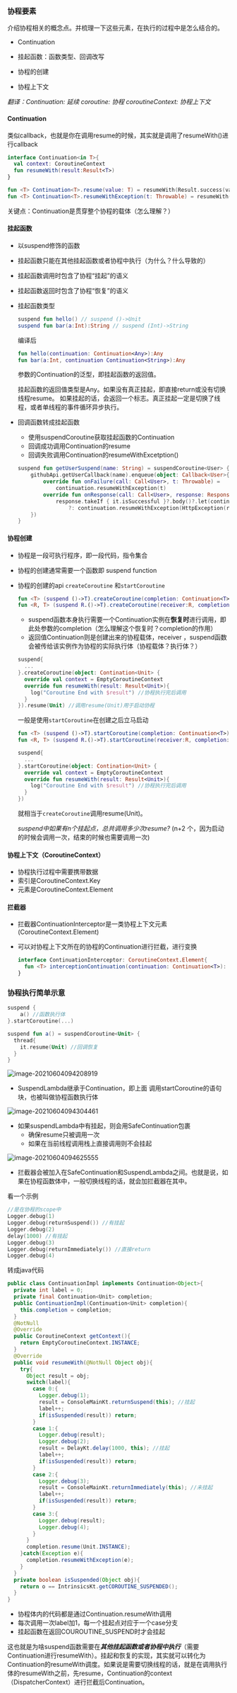 ### 协程要素

介绍协程相关的概念点。并梳理一下这些元素，在执行的过程中是怎么结合的。

* Continuation

* 挂起函数：函数类型、回调改写

* 协程的创建

* 协程上下文

*翻译：Continuation: 延续  coroutine: 协程  coroutineContext: 协程上下文*

#### Continuation

类似callback，也就是你在调用resume的时候，其实就是调用了resumeWith()进行callback

```kotlin
interface Continuation<in T>{
  val context: CoroutineContext
  fun resumeWith(result:Result<T>)
}

fun <T> Continuation<T>.resume(value: T) = resumeWith(Result.success(valule))
fun <T> Continuation<T>.resumeWithException(t: Throwable) = resumeWith(Result.failure(t))
```

关键点：Continuation是贯穿整个协程的载体（怎么理解？）

#### 挂起函数

* 以suspend修饰的函数

* 挂起函数只能在其他挂起函数或者协程中执行（为什么？什么导致的）

* 挂起函数调用时包含了协程“挂起”的语义

* 挂起函数返回时包含了协程“恢复”的语义

* 挂起函数类型

  ```kotlin
  suspend fun hello() // suspend ()->Unit
  suspend fun bar(a:Int):String // suspend (Int)->String
  ```

  编译后

  ```kotlin
  fun hello(continuation: Continuation<Any>):Any
  fun bar(a:Int, continuation Continuation<String>):Any
  ```

  参数的Continuation的泛型，即挂起函数的返回值。

  挂起函数的返回值类型是Any。如果没有真正挂起，即直接return或没有切换线程resume。 如果挂起的话，会返回一个标志。真正挂起一定是切换了线程，或者单线程的事件循环异步执行。

* 回调函数转成挂起函数

  * 使用suspendCoroutine获取挂起函数的Continuation
  * 回调成功调用Continuation的resume
  * 回调失败调用Continuation的resumeWithExcetption()
  
  ```kotlin
  suspend fun getUserSuspend(name: String) = suspendCoroutine<User> { continuation ->
      githubApi.getUserCallback(name).enqueue(object: Callback<User>{
          override fun onFailure(call: Call<User>, t: Throwable) =
              continuation.resumeWithException(t)
          override fun onResponse(call: Call<User>, response: Response<User>) =
              response.takeIf { it.isSuccessful }?.body()?.let(continuation::resume)
                  ?: continuation.resumeWithException(HttpException(response))
      })
  }
  ```

#### 协程创建

* 协程是一段可执行程序，即一段代码，指令集合

* 协程的创建通常需要一个函数即 suspend function

* 协程的创建的api `createCoroutine` 和`startCoroutine`

  ```kotlin
  fun <T> (suspend ()->T).createCoroutine(completion: Continuation<T>): Continuation<Unit>
  fun <R, T> (suspend R.()->T).createCoroutine(receiver:R, completion: Continuation<T>): Continuation<Unit>
  ```

  * suspend函数本身执行需要一个Continuation实例在**恢复时**进行调用，即此处参数的completion（怎么理解这个恢复时？completion的作用）
  * 返回值Continuation<Unit>则是创建出来的协程载体，receiver ，suspend函数会被传给该实例作为协程的实际执行体（协程载体？执行体？）

  ```kotlin
  suspend{
    ...
  }.createCoroutine(object: Contination<Unit> {
    override val context = EmptyCoroutineContext
    override fun resumeWith(result: Result<Unit>){
      log("Coroutine End with $result") //协程执行完后调用
    }
  }).resume(Unit) //调用resume(Unit)用于启动协程
  ```

  一般是使用`startCoroutine`在创建之后立马启动

  ```kotlin
  fun <T> (suspend ()->T).startCoroutine(completion: Continuation<T>): Continuation<Unit>
  fun <R, T> (suspend R.()->T).startCoroutine(receiver:R, completion: Continuation<T>): Continuation<Unit>
  ```

  ```kotlin
  suspend{
    ...
  }.startCoroutine(object: Contination<Unit> {
    override val context = EmptyCoroutineContext
    override fun resumeWith(result: Result<Unit>){
      log("Coroutine End with $result") //协程执行完后调用
    }
  })
  ```

  就相当于`createCoroutine`调用resume(Unit)。

  *suspend中如果有n个挂起点，总共调用多少次resume?*  (n+2 个，因为启动的时候会调用一次，结束的时候也需要调用一次)

#### 协程上下文（CoroutineContext）

* 协程执行过程中需要携带数据
* 索引是CoroutineContext.Key
* 元素是CoroutineContext.Element

#### 拦截器

* 拦截器ContinuationInterceptor是一类协程上下文元素(CoroutineContext.Element)

* 可以对协程上下文所在的协程的Continuation进行拦截，进行变换

  ```kotlin
  interface ContinuationInterceptor: CoroutineContext.Element{
    fun <T> interceptionContinuation(continuation: Continuation<T>): Continuation<T>
  }
  ```

### 协程执行简单示意

```kotlin
suspend {
	a() //函数执行体
}.startCoroutine(...)

suspend fun a() = suspendCoroutine<Unit> {
  thread{
    it.resume(Unit) //回调恢复
  }
}
```

![image-20210604094208919](https://tva1.sinaimg.cn/large/008i3skNgy1gr5zmo1677j30xi0bgq5y.jpg)

* SuspendLambda继承于Continuation，即上面 调用startCoroutine的语句块，也被叫做协程函数执行体

![image-20210604094304461](https://tva1.sinaimg.cn/large/008i3skNgy1gr5znl0tb1j314e0ja7dm.jpg)

* 如果suspendLambda中有挂起，则会用SafeContinuation包裹
  * 确保resume只被调用一次
  * 如果在当前线程调用栈上直接调用则不会挂起

![image-20210604094625555](https://tva1.sinaimg.cn/large/008i3skNgy1gr5zr2j3fxj31480jegts.jpg)

* 拦截器会被加入在SafeContinuation和SuspendLambda之间。也就是说，如果在协程函数体中，一般切换线程的话，就会加拦截器在其中。

看一个示例

```kotlin
//是在协程的scope中
Logger.debug(1)
Logger.debug(returnSuspend()) //有挂起 
Logger.debug(2)
delay(1000) //有挂起
Logger.debug(3)
Logger.debug(returnImmediately()) //直接return
Logger.debug(4)
```

转成java代码

```java
public class ContinuationImpl implements Continuation<Object>{
  private int label = 0;
  private final Continuation<Unit> completion;
  public ContinuationImpl(Continuation<Unit> completion){
    this.completion = completion;
  }
  @NotNull
  @Override
  public CoroutineContext getContext(){
    return EmptyCoroutineContext.INSTANCE;
  }
  @Override
  public void resumeWith(@NotNull Object obj){
    try{
      Object result = obj;
      switch(label){
        case 0:{
          Logger.debug(1);
          result = ConsoleMainKt.returnSuspend(this); //挂起
          label++;
          if(isSuspended(result)) return;
        }
        case 1:{
          Logger.debug(result);
          Logger.debug(2);
          result = DelayKt.delay(1000, this); //挂起
          label++;
          if(isSuspended(result)) return;
        }
        case 2:{
          Logger.debug(3);
          result = ConsoleMainKt.returnImmediately(this); //未挂起
          label++;
          if(isSuspended(result)) return;
        }
        case 3:{
          Logger.debug(result);
          Logger.debug(4);
        }
      }
      completion.resume(Unit.INSTANCE);
    }catch(Exception e){
      completion.resumeWithException(e);
    }
  }
  private boolean isSuspended(Object obj){
    return o == IntrinsicsKt.getCOROUTINE_SUSPENDED();
  }
}
```

* 协程体内的代码都是通过Continuation.resumeWith调用
* 每次调用一次label加1，每一个挂起点对应于一个case分支
* 挂起函数在返回COUROUTINE_SUSPEND时才会挂起

这也就是为啥suspend函数需要在***其他挂起函数或者协程中执行***（需要Continuation进行resumeWith）。挂起和恢复的实现，其实就可以转化为Continuation的resumeWith调度。如果说是需要切换线程的话，就是在调用执行体的resumeWith之前，先resume，Continuation的context（DispatcherContext）进行拦截后Continuation。

